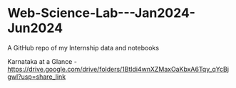 # Web-Science-Lab---Jan2024-Jun2024
A GitHub repo of my Internship data and notebooks

Karnataka at a Glance - https://drive.google.com/drive/folders/1Btldi4wnXZMaxOaKbxA6Tqy_qYcBjgwl?usp=share_link



